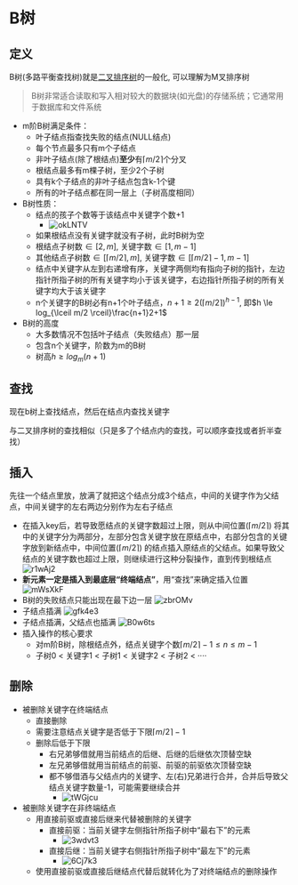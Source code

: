 # B树

## 定义

B树(多路平衡查找树)就是[二叉排序树](./3.1二叉排序树.md)的一般化, 可以理解为M叉排序树

> B树非常适合读取和写入相对较大的数据块(如光盘)的存储系统；它通常用于数据库和文件系统

- m阶B树满足条件：
  - 叶子结点指查找失败的结点(NULL结点)
  - 每个节点最多只有m个子结点
  - 非叶子结点(除了根结点)**至少**有$\lceil m/2 \rceil$个分叉
  - 根结点最多有m棵子树，至少2个子树
  - 具有k个子结点的非叶子结点包含k-1个键
  - 所有的叶子结点都在同一层上（子树高度相同）
- B树性质：
  - 结点的孩子个数等于该结点中关键字个数+1
    - ![okLNTV](https://cdn.staticaly.com/gh/tippye/PicCloud@master/uPic/2023/01/25/okLNTV.png)
  - 如果根结点没有关键字就没有子树，此时B树为空
  - 根结点子树数$\in [2, m]$, 关键字数$\in [1, m-1]$
  - 其他结点子树数$\in [\lceil m/2 \rceil, m]$, 关键字数$\in [\lceil m/2 \rceil -1, m-1]$
  - 结点中关键字从左到右递增有序，关键字两侧均有指向子树的指针，左边指针所指子树的所有关键字均小于该关键字，右边指针所指子树的所有关键字均大于该关键字
  - n个关键字的B树必有n+1个叶子结点，$n+1 \ge 2(\lceil m/2 \rceil)^{h-1}$, 即$h \le log_{\lceil m/2  
    \rceil}\frac{n+1}2+1$
- B树的高度
  - 大多数情况不包括叶子结点（失败结点）那一层
  - 包含n个关键字，阶数为m的B树
  - 树高$h \ge log_m(n+1)$

## 查找

现在b树上查找结点，然后在结点内查找关键字

与二叉排序树的查找相似（只是多了个结点内的查找，可以顺序查找或者折半查找）

## 插入

先往一个结点里放，放满了就把这个结点分成3个结点，中间的关键字作为父结点，中间关键字的左右两边分别作为左右子结点

- 在插入key后，若导致愿结点的关键字数超过上限，则从中间位置($\lceil m/2 \rceil$)
  将其中的关键字分为两部分，左部分包含关键字放在原结点中，右部分包含的关键字放到新结点中，中间位置($\lceil m/2 \rceil$)
  的结点插入原结点的父结点。如果导致父结点的关键字数也超过上限，则继续进行这种分裂操作，直到传到根结点
  ![r1wAj2](https://cdn.staticaly.com/gh/tippye/PicCloud@master/uPic/2023/02/05/r1wAj2.png)
- **新元素一定是插入到最底层“终端结点”**，用“查找”来确定插入位置
  ![mWsXkF](https://cdn.staticaly.com/gh/tippye/PicCloud@master/uPic/2023/02/05/mWsXkF.png)
- B树的失败结点只能出现在最下边一层
  ![zbrOMv](https://cdn.staticaly.com/gh/tippye/PicCloud@master/uPic/2023/02/05/zbrOMv.png)
- 子结点插满
  ![gfk4e3](https://cdn.staticaly.com/gh/tippye/PicCloud@master/uPic/2023/02/05/gfk4e3.png)
- 子结点插满，父结点也插满
  ![B0w6ts](https://cdn.staticaly.com/gh/tippye/PicCloud@master/uPic/2023/02/05/B0w6ts.png)
- 插入操作的核心要求
  - 对m阶B树，除根结点外，结点关键字个数$\lceil m/2 \rceil - 1 \leq n \leq m - 1$
  - 子树0 < 关键字1 < 子树1 < 关键字2 < 子树2 < ····

## 删除

- 被删除关键字在终端结点
  - 直接删除
  - 需要注意结点关键字是否低于下限$\lceil m/2 \rceil - 1$
  - 删除后低于下限
    - 右兄弟够借就用当前结点的后继、后继的后继依次顶替空缺
    - 左兄弟够借就用当前结点的前驱、前驱的前驱依次顶替空缺
    - 都不够借酒与父结点内的关键字、左(右)兄弟进行合并，合并后导致父结点关键字数量-1，可能需要继续合并
      - ![tWGjcu](https://cdn.staticaly.com/gh/tippye/PicCloud@master/uPic/2023/02/05/tWGjcu.png)
- 被删除关键字在非终端结点
  - 用直接前驱或直接后继来代替被删除的关键字
    - 直接前驱：当前关键字左侧指针所指子树中“最右下”的元素
      - ![3wdvt3](https://cdn.staticaly.com/gh/tippye/PicCloud@master/uPic/2023/02/05/3wdvt3.png)
    - 直接后继：当前关键字右侧指针所指子树中“最左下”的元素
      - ![6Cj7k3](https://cdn.staticaly.com/gh/tippye/PicCloud@master/uPic/2023/02/05/6Cj7k3.png)
  - 使用直接前驱或直接后继结点代替后就转化为了对终端结点的删除操作
